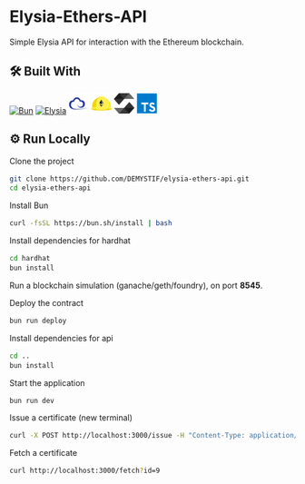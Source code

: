 # Elysia-Ethers-API

Simple Elysia API for interaction with the Ethereum blockchain.

## 🛠 Built With

<div align="left">
<a href="https://bun.sh/" target="_blank" rel="noreferrer"><img src="https://raw.githubusercontent.com/DEMYSTIF/DEMYSTIF/main/assets/icons/bun.svg" width="36" height="36" alt="Bun" /></a>
<a href="https://elysiajs.com/" target="_blank" rel="noreferrer"><img src="https://raw.githubusercontent.com/DEMYSTIF/DEMYSTIF/main/assets/icons/elysia.svg" width="36" height="36" alt="Elysia" /></a>
<a href="https://ethers.io" target="_blank" rel="noreferrer"><img src="https://raw.githubusercontent.com/DEMYSTIF/DEMYSTIF/main/assets/icons/ethers.svg" width="36" height="36" alt="Ethers" /></a>
<a href="https://hardhat.org/" target="_blank" rel="noreferrer"><img src="https://raw.githubusercontent.com/DEMYSTIF/DEMYSTIF/main/assets/icons/hardhat.svg" width="36" height="36" alt="Hardhat" /></a>
<a href="https://soliditylang.org/" target="_blank" rel="noreferrer"><img src="https://raw.githubusercontent.com/DEMYSTIF/DEMYSTIF/main/assets/icons/solidity.svg" width="36" height="36" alt="Solidity" /></a>
<a href="https://www.typescriptlang.org/" target="_blank" rel="noreferrer"><img src="https://raw.githubusercontent.com/DEMYSTIF/DEMYSTIF/main/assets/icons/typescript.svg" width="36" height="36" alt="TypeScript" /></a>
</div>

## ⚙️ Run Locally

Clone the project

```bash
git clone https://github.com/DEMYSTIF/elysia-ethers-api.git
cd elysia-ethers-api
```

Install Bun

```bash
curl -fsSL https://bun.sh/install | bash
```

Install dependencies for hardhat

```bash
cd hardhat
bun install
```

Run a blockchain simulation (ganache/geth/foundry), on port **8545**.

Deploy the contract

```bash
bun run deploy
```

Install dependencies for api

```bash
cd ..
bun install
```

Start the application

```bash
bun run dev
```

Issue a certificate (new terminal)

```bash
curl -X POST http://localhost:3000/issue -H "Content-Type: application/json" -d '{"id": 9, "name": "Langley", "course": "MBCC", "grade": "A", "date": "01-02-03"}'
```

Fetch a certificate

```bash
curl http://localhost:3000/fetch?id=9
```
